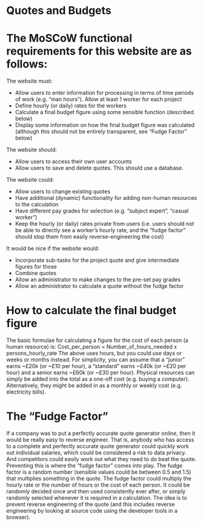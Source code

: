 # Quotes and Budgets

# The MoSCoW functional requirements for this website are as follows:

The website must:

- Allow users to enter information for processing in terms of time periods of work (e.g. “man hours”). Allow at least 1 worker for each project
- Define hourly (or daily) rates for the workers
- Calculate a final budget figure using some sensible function (described below)
- Display some information on how the final budget figure was calculated (although this should not be entirely transparent, see “Fudge Factor” below)

The website should:

- Allow users to access their own user accounts
- Allow users to save and delete quotes. This should use a database.

The website could:

- Allow users to change existing quotes
- Have additional (dynamic) functionality for adding non-human resources to the calculation
- Have different pay grades for selection (e.g. “subject expert”, “casual worker”)
- Keep the hourly (or daily) rates private from users (i.e. users should not be able to directly see a worker’s hourly rate, and the “fudge factor” should stop them from easily reverse-engineering the cost)

It would be nice if the website would:

- Incorporate sub-tasks for the project quote and give intermediate figures for those
- Combine quotes
- Allow an administrator to make changes to the pre-set pay grades
- Allow an administrator to calculate a quote without the fudge factor

# How to calculate the final budget figure

The basic formulae for calculating a figure for the cost of each person (a human resource) is:
Cost_per_person = Number_of_hours_needed x persons_hourly_rate
The above uses hours, but you could use days or weeks or months instead. For simplicity, you can assume that a “junior” earns ~£20k (or ~£10 per hour), a “standard” earns ~£40k (or ~£20 per hour) and a senior earns ~£60k (or ~£30 per hour).
Physical resources can simply be added into the total as a one-off cost (e.g. buying a computer). Alternatively, they might be added in as a monthly or weekly cost (e.g. electricity bills).

# The “Fudge Factor”

If a company was to put a perfectly accurate quote generator online, then it would be really easy to reverse engineer. That is, anybody who has access to a complete and perfectly accurate quote generator could quickly work out individual salaries, which could be considered a risk to data privacy. And competitors could easily work out what they need to do beat the quote. Preventing this is where the “fudge factor” comes into play. The fudge factor is a random number (sensible values could be between 0.5 and 1.5) that multiplies something in the quote. The fudge factor could multiply the hourly rate or the number of hours or the cost of each person. It could be randomly decided once and then used consistently ever after, or simply randomly selected whenever it is required in a calculation. The idea is to prevent reverse engineering of the quote (and this includes reverse engineering by looking at source code using the developer tools in a browser).
